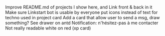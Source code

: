 Improve README.md of projects I show here, and Link front & back in it
Make sure Linkstart bot is usable by everyone
put icons instead of text for techno used in project card
Add a card that allow user to send a msg, draw something? See drawer on antd
Notification: n'hésitez-pas à me contacter
Not really readable white on red (xp card)
